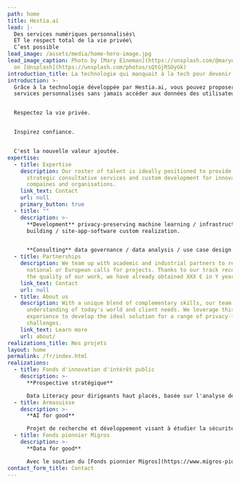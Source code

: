 ```yaml
---
path: home
title: Hestia.ai
lead: |-
  Des services numériques personnalisés\
  ET le respect total de la vie privée\
  C’est possible
lead_image: /assets/media/home-hero-image.jpg
lead_image_caption: Photo by [Mary Eineman](https://unsplash.com/@maryeineman)
  on [Unsplash](https://unsplash.com/photos/sQtGjRSOyGk)
introduction_title: La technologie qui manquait à la tech pour devenir durable
introduction: >-
  Grâce à la technologie développée par Hestia.ai, vous pouvez proposer des
  services personnalisés sans jamais accéder aux données des utilisateurs.


  Respectez la vie privée.


  Inspirez confiance.


  C'est la nouvelle valeur ajoutée.
expertise:
  - title: Expertise
    description: Our roster of talent is ideally positioned to provide creative and
      strategic consultative services and custom development for innovative
      compaines and organisations.
    link_text: Contact
    url: null
    primary_button: true
  - title: ""
    description: >-
      **Development** privacy-preserving machine learning / infrastructure
      building / site-app-software custom realization.


      **Consulting** data governance / data analysis / use case design / prototyping / consortium setup / tech communication.
  - title: Partnerships
    description: We team up with academic and industrial partners to respond to
      national or European calls for projects. Thanks to our track record and
      the quality of our work, we have already obtained XXX € in Y years.
    link_text: Contact
    url: null
  - title: About us
    description: With a unique blend of complementary skills, our team has a focused
      understanding of today's world and client needs. We leverage this
      experience to develop the ideal solution for a range of privacy-friendly
      challenges.
    link_text: Learn more
    url: about/
realizations_title: Nos projets
layout: home
permalink: /fr/index.html
realizations:
  - title: Fonds d'innovation d'intérêt public
    description: >-
      **Prospective stratégique**

      Data Literacy pour dirigeants haut placés, basée sur l'analyse de leurs propres données. Décryptage de l'influence des données sur les pouvoirs économique et politique.
  - title: Armasuisse
    description: >-
      **AI for good**

      Projet de recherche et développement visant à étudier la sécurité d'un système distribué bien connu (distribution des données et calculs effectués sur celles-ci).
  - title: Fonds pionnier Migros
    description: >-
      **Data for good**

      Avec le soutien du [Fonds pionnier Migros](https://www.migros-pionierfonds.ch/fr/pionniers/hestialabs), le projet [HestiaLabs](www.hestialabs.org/fr/) rend nos données exploitables à des fins de progrès social.
contact_form_title: Contact
---
```

